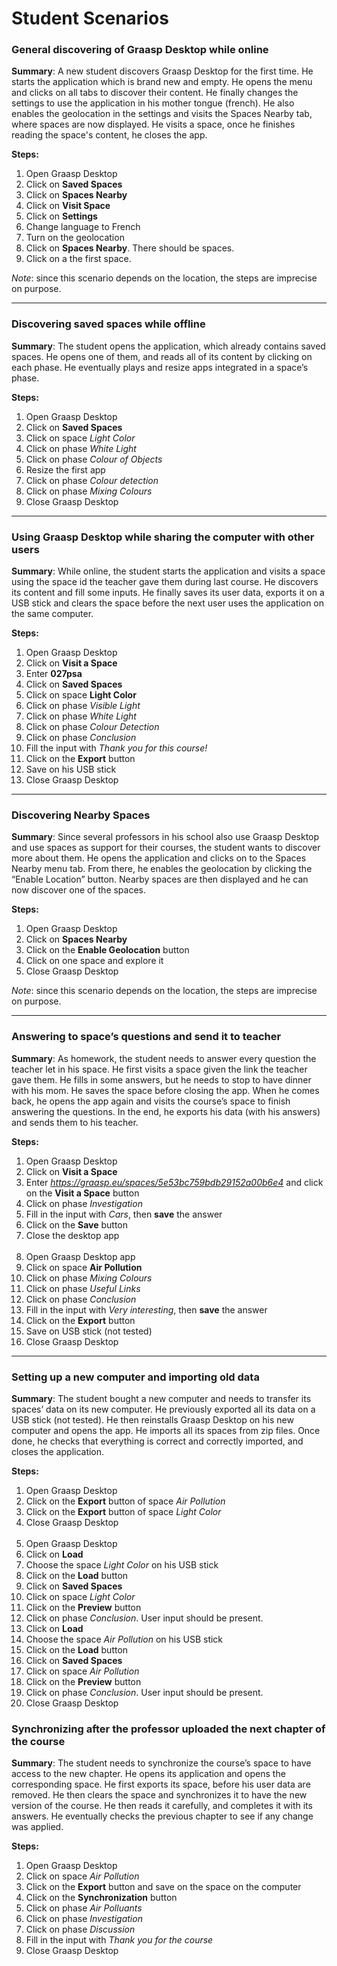 # Student Scenarios

### General discovering of Graasp Desktop while online

**Summary**: A new student discovers Graasp Desktop for the first time. He starts the application which is brand new and empty. He opens the menu and clicks on all tabs to discover their content. He finally changes the settings to use the application in his mother tongue (french). He also enables the geolocation in the settings and visits the Spaces Nearby tab, where spaces are now displayed. He visits a space, once he finishes reading the space's content, he closes the app.

**Steps:**

1. Open Graasp Desktop
2. Click on **Saved Spaces**
3. Click on **Spaces Nearby**
4. Click on **Visit Space**
5. Click on **Settings**
6. Change language to French
7. Turn on the geolocation
8. Click on **Spaces Nearby**. There should be spaces.
9. Click on a the first space.

_Note_: since this scenario depends on the location, the steps are imprecise on purpose.

---

### Discovering saved spaces while offline

**Summary**: The student opens the application, which already contains saved spaces. He opens one of them, and reads all of its content by clicking on each phase. He eventually plays and resize apps integrated in a space’s phase.

**Steps:**

1. Open Graasp Desktop
2. Click on **Saved Spaces**
3. Click on space _Light Color_
4. Click on phase _White Light_
5. Click on phase _Colour of Objects_
6. Resize the first app
7. Click on phase _Colour detection_
8. Click on phase _Mixing Colours_
9. Close Graasp Desktop

---

### Using Graasp Desktop while sharing the computer with other users

**Summary**: While online, the student starts the application and visits a space using the space id the teacher gave them during last course. He discovers its content and fill some inputs. He finally saves its user data, exports it on a USB stick and clears the space before the next user uses the application on the same computer.

**Steps:**

1. Open Graasp Desktop
2. Click on **Visit a Space**
3. Enter **027psa**
4. Click on **Saved Spaces**
5. Click on space **Light Color**
6. Click on phase _Visible Light_
7. Click on phase _White Light_
8. Click on phase _Colour Detection_
9. Click on phase _Conclusion_
10. Fill the input with _Thank you for this course!_
11. Click on the **Export** button
12. Save on his USB stick
13. Close Graasp Desktop

---

### Discovering Nearby Spaces

**Summary**: Since several professors in his school also use Graasp Desktop and use spaces as support for their courses, the student wants to discover more about them. He opens the application and clicks on to the Spaces Nearby menu tab. From there, he enables the geolocation by clicking the “Enable Location” button. Nearby spaces are then displayed and he can now discover one of the spaces.

**Steps:**

1. Open Graasp Desktop
2. Click on **Spaces Nearby**
3. Click on the **Enable Geolocation** button
4. Click on one space and explore it
5. Close Graasp Desktop

_Note_: since this scenario depends on the location, the steps are imprecise on purpose.

---

### Answering to space’s questions and send it to teacher

**Summary**: As homework, the student needs to answer every question the teacher let in his space. He first visits a space given the link the teacher gave them. He fills in some answers, but he needs to stop to have dinner with his mom. He saves the space before closing the app. When he comes back, he opens the app again and visits the course’s space to finish answering the questions. In the end, he exports his data (with his answers) and sends them to his teacher.

**Steps:**

1. Open Graasp Desktop
2. Click on **Visit a Space**
3. Enter _https://graasp.eu/spaces/5e53bc759bdb29152a00b6e4_ and click on the **Visit a Space** button
4. Click on phase _Investigation_
5. Fill in the input with _Cars_, then **save** the answer
6. Click on the **Save** button
7. Close the desktop app
   <br/><br/>
8. Open Graasp Desktop app
9. Click on space **Air Pollution**
10. Click on phase _Mixing Colours_
11. Click on phase _Useful Links_
12. Click on phase _Conclusion_
13. Fill in the input with _Very interesting_, then **save** the answer
14. Click on the **Export** button
15. Save on USB stick (not tested)
16. Close Graasp Desktop

---

### Setting up a new computer and importing old data

**Summary**: The student bought a new computer and needs to transfer its spaces’ data on its new computer. He previously exported all its data on a USB stick (not tested). He then reinstalls Graasp Desktop on his new computer and opens the app. He imports all its spaces from zip files. Once done, he checks that everything is correct and correctly imported, and closes the application.

**Steps:**

1. Open Graasp Desktop
2. Click on the **Export** button of space _Air Pollution_
3. Click on the **Export** button of space _Light Color_
4. Close Graasp Desktop
   <br/><br/>
5. Open Graasp Desktop
6. Click on **Load**
7. Choose the space _Light Color_ on his USB stick
8. Click on the **Load** button
9. Click on **Saved Spaces**
10. Click on space _Light Color_
11. Click on the **Preview** button
12. Click on phase _Conclusion_. User input should be present.
13. Click on **Load**
14. Choose the space _Air Pollution_ on his USB stick
15. Click on the **Load** button
16. Click on **Saved Spaces**
17. Click on space _Air Pollution_
18. Click on the **Preview** button
19. Click on phase _Conclusion_. User input should be present.
20. Close Graasp Desktop

### Synchronizing after the professor uploaded the next chapter of the course

**Summary**: The student needs to synchronize the course’s space to have access to the new chapter. He opens its application and opens the corresponding space. He first exports its space, before his user data are removed. He then clears the space and synchronizes it to have the new version of the course. He then reads it carefully, and completes it with its answers. He eventually checks the previous chapter to see if any change was applied.

**Steps:**

1. Open Graasp Desktop
2. Click on space _Air Pollution_
3. Click on the **Export** button and save on the space on the computer
4. Click on the **Synchronization** button
5. Click on phase _Air Polluants_
6. Click on phase _Investigation_
7. Click on phase _Discussion_
8. Fill in the input with _Thank you for the course_
9. Close Graasp Desktop
